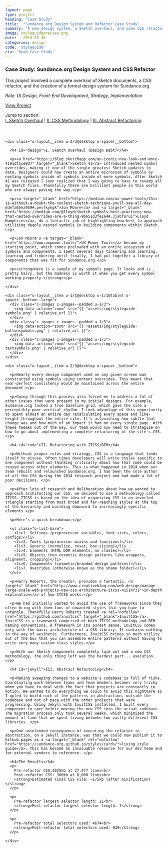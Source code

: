 ```yaml
---
layout: page
type: project
heading: "Case Study"
title:  "Sundance.org Design System and Refactor Case Study"
summary: "A new design system, a Sketch overhaul, and some CSS refactoring."
image: styleguidepreview.png
date:   2018-07-30
categories: design
code: 'styleguide'
cta: 'Read Case Study'
---
```


<div class="o-wrapper o-spacer__bottom--huge">
  <div class="o-layout o-layout--center o-spacer__top--huge">
    <div class="o-layout__item u-2/3@desktop">
      <h3>Case Study: Sundance.org Design System and CSS Refactor</h3>
      <p>This project involved a complete overhaul of Sketch documents, a CSS refactor, and the creation of a formal design system for Sundance.org.</p>
    </div>
    <div class="o-layout__item u-2/3@desktop o-spacer__bottom">
      <p><em>Role: UI Design, Front-End Development, Strategy, Implementation</em></p>
      <p><a rel="nofollow" href="https://sundance-org.github.io/styles/cards/" target="_blank">View Project</a></p>
      <p>Jump to section:<br><a href="#design">I. Sketch Overhaul</a> | <a href="#code">II. CSS Methodology</a> | <a href="#jekyll">III. Abstract Refactoring</a></p>
    </div>
    <div class="o-layout__item o-spacer__bottom">
      <img style="margin-bottom: 24px;" src="{{ "assets/img/styleguide--hero.png" | relative_url }}" alt="">
    </div>

    <div class="o-layout__item u-2/3@desktop o-spacer__bottom">

      <h4 id="design">I. Sketch Overhaul (Design Debt)</h4>

      <p><a href="https://blog.sketchapp.com/an-iconic-new-look-and-more-4191df5ce8d7" target="_blank">Sketch 41</a> introduced nested symbol overrides, making it one of the single greatest Sketch updates to date. Designers could now create an entire microcosm of symbols by nesting symbols inside of symbols inside of more symbols. After Sketch 41 was released I soon realized that I was going to have to revamp all my Sketch files. Thankfully there are brilliant people in this world who are always paving the way.</p>

      <p><a target="_blank" href="https://medium.com/ux-power-tools/this-is-without-a-doubt-the-coolest-sketch-technique-youll-see-all-day-ddefa65ea959#.pevfkykqk">Jon Moore</a> and <a target="_blank" href="https://medium.com/@lloyd/sketch-symbols-best-practices-now-that-nested-overrides-are-a-thing-9b651d3fe1a4#.3jsbforui">Lloyd Humphries</a>, do a fantastic job of highlighting how best to approach utilizing deeply nested symbols in building components within Sketch.</p>

      <p>Jon Moore's <a target="_blank" href="https://www.uxpower.tools/">UX Power Tools</a> became my starting point, which comes preloaded with an entire ecosystem of symbols and components. I spent several days tinkering and learning, learning and tinkering until finally, I had put together a library of components that was fit for Sundance.org.</p>

      <p><strong>Here is a sample of my symbols page. It looks and is pretty hairy, but the madness is worth it when you get every symbol working properly.</strong></p>

    </div>

    <div class="o-layout__item u-1/1@desktop u-1/1@tablet o-spacer__bottom--large">
      <div class="c-images c-images--padded u-1/3">
        <img data-action="zoom" src="{{ "assets/img/styleguide-symbols.png" | relative_url }}">
      </div>
      <div class="c-images c-images--padded u-1/3">
        <img data-action="zoom" src="{{ "assets/img/styleguide-buttonsymbols.png" | relative_url }}">
      </div>
      <div class="c-images c-images--padded u-1/3">
        <img data-action="zoom" src="{{ "assets/img/styleguide-textsymbols.png" | relative_url }}">
      </div>
    </div>

    <div class="o-layout__item u-2/3@desktop o-spacer__bottom">

      <p>Nearly every design component used on any given screen was constructed using symbols using content overrides. This meant that near-perfect consistency would be maintained across the entire document.</p>

      <p>Going through this process also forced me to address a lot of other issues that were present in my initial designs. For example, Sundance.org lacked a true baseline grid, which gave the site a perceptibly poor vertical rhythm. I took advantage of this opportunity to spent almost an entire day recalculating every space and line-height throughout the entire site. It's astonishing how subtle that change was and how much of an impact it had on every single page. With these tweaks out of the way, our team would now need to strategize on how to go about implementing a complete refactoring of the site's CSS.</p>

      <h4 id="code">II. Refactoring with ITCSS/BEM</h4>

      <p>Without proper rules and strategy, CSS is a language that lends itself to misuse. Often times developers will write styles specific to one component without thinking critically about how that code could be reused across other elements. This is what happened in 2014 when our team rebuilt and relaunched Sundance.org. I had been the sole author of all the CSS during the 2014 relaunch project and had made a lot of poor decisions. </p>

      <p>After lots of research and deliberation about how we wanted to approach architecting our CSS, we decided to use a methodology called ITCSS. ITCSS is based on the idea of organizing CSS in an inverted triangle starting from most broad and far-reaching styles at the top of the hierarchy and building downward to increasingly specific elements.</p>

      <p>Here’s a quick breakdown:</p>

      <ul class="o-list-bare">
        <li>1. Settings (preprocessor variables, font sizes, colors, configs)</li>
        <li>2. Tools (preprocessor mixins and functions)</li>
        <li>3. Generic (normalize, reset, box-sizing)</li>
        <li>4. Elements (HTML DOM elements, no classes)</li>
        <li>5. Objects (non-cosmetic design patterns like wrappers, alignment, cropping)</li>
        <li>6. Components (cosmetic/branded design patterns)</li>
        <li>7. Overrides (otherwise known as the shame folder)</li>
      </ul>

      <p>Harry Roberts, the creator, provides a fantastic, <a target="_blank" href="http://www.creativebloq.com/web-design/manage-large-scale-web-projects-new-css-architecture-itcss-41514731">in-depth explanation</a> of how ITCSS works.</p>

      <p>We had initially wanted to avoid the use of frameworks since they often bring with them tons of unwanted styles that you have to untangle. Thankfully Harry Roberts created <a rel="nofollow" href="https://github.com/inuitcss" target="_blank">InuitCSS</a>. InuitCSS is a framework comprised of both ITCSS methodology and BEM naming conventions. A framework in its purest sense, InuitCSS comes only with the basic architecture of a CSS library. It contains nothing in the way of aesthetic. Furthermore, InuitCSS brings so much utility out of the box that you can assemble entire patterns without having to write very many custom class styles.</p>

      <p>With our Sketch components completely laid out and a new CSS methodology, the only thing left was the hardest part... execution.</p>

      <h4 id="jekyll">III. Abstract Refactoring</h4>

      <p>Making sweeping changes to a website's codebase is full of risks. Coordinating work between teams and team members becomes very tricky when you have to deal with the fact that projects are constantly in motion. We wanted to do everything we could to avoid this nightmare so I opted to build each of the patterns in abstraction, outside the codebase and out of pace with the other projects that were progressing. Using Jekyll with InuitCSS installed, I built every component to spec before moving the new CSS into the actual codebase. The migration process only took several weeks, which minimized the amount of time that we spent living between two vastly different CSS libraries. </p>

      <p>One unintended consequence of executing the refactor in abstraction, on a Jekyll instance, was that we could now publish it to Github pages as a <a target="_blank" rel="nofollow" href="https://sundance-org.github.io/styles/cards/">living style guide</a>. This has become an invaluable resource for our dev team and for external vendors to reference. </p>

      <h4>The Results</h4>
      <p>
        Pre-refactor CSS:1025kb at 27,477 lines<br>
        Post-refactor CSS: 300kb at 8,000 lines<br>
        <strong>Estimated Final CSS File: ~175kb (after minification)</strong>
      </p>

      <p>
        Pre-refactor largest selector length: 11<br>
        <strong>Post-refactor largest selector length: 7</strong>
      </p>

      <p>
        Pre-refactor total selectors used: 4674<br>
        <strong>Post-refactor total selectors used: 939</strong>
      </p>

    </div>

  </div>
</div>
